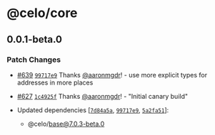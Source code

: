# @celo/core

## 0.0.1-beta.0

### Patch Changes

- [#639](https://github.com/celo-org/developer-tooling/pull/639) [`99717e9`](https://github.com/celo-org/developer-tooling/commit/99717e93c640e37e4e67020d973a2a13d5af2ac3) Thanks [@aaronmgdr](https://github.com/aaronmgdr)! - use more explicit types for addresses in more places

- [#627](https://github.com/celo-org/developer-tooling/pull/627) [`1c4925f`](https://github.com/celo-org/developer-tooling/commit/1c4925f1275bf78323b5eb4822078ac3572eca44) Thanks [@aaronmgdr](https://github.com/aaronmgdr)! - "Initial canary build"

- Updated dependencies [[`7d84a5a`](https://github.com/celo-org/developer-tooling/commit/7d84a5a9a23f72572999dc17f24d9b70bf6ca9f6), [`99717e9`](https://github.com/celo-org/developer-tooling/commit/99717e93c640e37e4e67020d973a2a13d5af2ac3), [`5a2fa51`](https://github.com/celo-org/developer-tooling/commit/5a2fa5196976fffd7c89c804c68b7507e9c48f92)]:
  - @celo/base@7.0.3-beta.0
